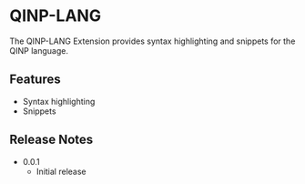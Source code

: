 # QINP-LANG

The QINP-LANG Extension provides syntax highlighting and snippets for the QINP language.

## Features

 - Syntax highlighting
 - Snippets

## Release Notes
 - 0.0.1
   - Initial release